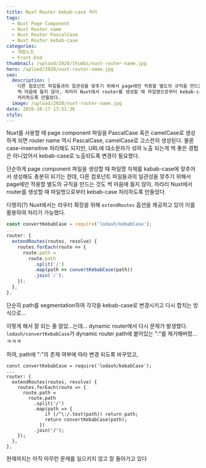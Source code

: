 ```yaml
---
title: Nuxt Router kebab-case 처리
tags:
  - Nuxt Page Component
  - Nuxt Router name
  - Nuxt Router PascalCase
  - Nuxt Router kebab-case
categories:
  - 개발노트
  - Front-End
thumbnail: /upload/2020/thumbs/nuxt-router-name.jpg
hero: /upload/2020/nuxt-router-name.jpg
seo:
  description: |
    다른 컴포넌트 파일들과의 일관성을 맞추기 위해서 page에만 적용할 별도의 규칙을 만드는 것도
    썩 마음에 들지 않아, 차라리 Nuxt에서 router를 생성할 때 파일명으로부터 kebab-case
    처리하도록 만들었다.
  image: /upload/2020/nuxt-router-name.jpg
date: 2020-10-17 17:51:36
style:
---
```



Nuxt를 사용할 때 page component 파일을 PascalCase 혹은 camelCase로 생성하게 되면
router name 역시 PascalCase, camelCase로 고스란히 생성된다.
물론 case-insensitive 처리해도 되지만, URL에 대소문자가 섞여 노출 되는게 썩 좋은 경험은
아니었어서 kebab-case로 노출되도록 변경이 필요했다.

단순하게 page component 파일을 생성할 때 파일명 자체를 kabab-case에 맞추어서 생성해도
충분히 되기는 한데, 다른 컴포넌트 파일들과의 일관성을 맞추기 위해서 page에만 적용할 별도의
규칙을 만드는 것도 썩 마음에 들지 않아, 차라리 Nuxt에서 router를 생성할 때 파일명으로부터
kebab-case 처리하도록 만들었다.

다행히(?) Nuxt에서는 라우터 확장을 위해 `extendRoutes` 옵션을 제공하고 있어 이를 활용하여
처리가 가능했다.

```javascript
const convertKebabCase = require('lodash/kebabCase');
...
router: {
  extendRoutes(routes, resolve) {
    routes.forEach(route => {
      route.path =
        route.path
          .split('/')
          .map(path => convertKebabCase(path))
          .join('/');
    });
  },
},
```

단순히 path를 segmentation하여 각각을 kebab-case로 변경시키고 다시 합치는 방식으로...

이렇게 해서 잘 되는 줄 알았...는데... dynamic router에서 다시 문제가 발생했다.
`lodash/convertKebabCase`가 dynamic router path에 붙어있는 ":"를 제거해버렸... ㅋㅋㅋ

하여, path에 ":"의 존재 여부에 따라 변경 되도록 바꾸었고,

```javascript|data-line="9-12"
const convertKebabCase = require('lodash/kebabCase');
...
router: {
  extendRoutes(routes, resolve) {
    routes.forEach(route => {
      route.path =
        route.path
          .split('/')
          .map(path => {
              if (/^\:/.test(path)) return path;
              return convertKebabCase(path);
            })
          .join('/');
    });
  },
},
```

현재까지는 아직 아무런 문제를 일으키지 않고 잘 돌아가고 있다